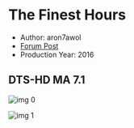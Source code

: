 # The Finest Hours

* Author: aron7awol
* [Forum Post](https://www.avsforum.com/threads/bass-eq-for-filtered-movies.2995212/post-57694770)
* Production Year: 2016

## DTS-HD MA 7.1

![img 0](https://i.imgur.com/3JG3q0i.jpg)

![img 1](https://i.imgur.com/Z6hMq8B.jpg)

